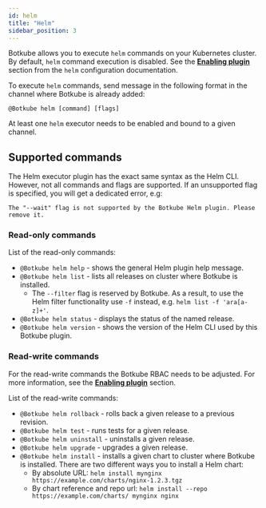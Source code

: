 ```yaml
---
id: helm
title: "Helm"
sidebar_position: 3
---
```


Botkube allows you to execute `helm` commands on your Kubernetes cluster. By default, `helm` command execution is disabled. See the [**Enabling plugin**](../../configuration/executor/helm.md#enabling-plugin) section from the `helm` configuration documentation.

To execute `helm` commands, send message in the following format in the channel where Botkube is already added:

```
@Botkube helm [command] [flags]
```

At least one `helm` executor needs to be enabled and bound to a given channel.

## Supported commands

The Helm executor plugin has the exact same syntax as the Helm CLI. However, not all commands and flags are supported. If an unsupported flag is specified, you will get a dedicated error, e.g:

```
The "--wait" flag is not supported by the Botkube Helm plugin. Please remove it.
```

### Read-only commands

List of the read-only commands:

- `@Botkube helm help` - shows the general Helm plugin help message.
- `@Botkube helm list` - lists all releases on cluster where Botkube is installed.
  - The `--filter` flag is reserved by Botkube. As a result, to use the Helm filter functionality use `-f` instead, e.g. `helm list -f 'ara[a-z]+'`.
- `@Botkube helm status` - displays the status of the named release.
- `@Botkube helm version` - shows the version of the Helm CLI used by this Botkube plugin.

### Read-write commands

For the read-write commands the Botkube RBAC needs to be adjusted. For more information, see the [**Enabling plugin**](../../configuration/executor/helm.md#enabling-plugin) section.

List of the read-write commands:

- `@Botkube helm rollback` - rolls back a given release to a previous revision.
- `@Botkube helm test` - runs tests for a given release.
- `@Botkube helm uninstall` - uninstalls a given release.
- `@Botkube helm upgrade` - upgrades a given release.
- `@Botkube helm install` - installs a given chart to cluster where Botkube is installed. There are two different ways you to install a Helm chart:
  - By absolute URL: `helm install mynginx https://example.com/charts/nginx-1.2.3.tgz`
  - By chart reference and repo url: `helm install --repo https://example.com/charts/ mynginx nginx`
